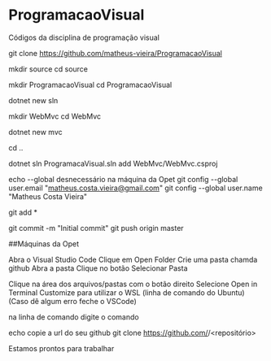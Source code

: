 # ProgramacaoVisual

Códigos da disciplina de programação visual

git clone https://github.com/matheus-vieira/ProgramacaoVisual

mkdir source
cd source

mkdir ProgramacaoVisual
cd ProgramacaoVisual

dotnet new sln

mkdir WebMvc
cd WebMvc

dotnet new mvc

cd ..

dotnet sln ProgramacaVisual.sln add WebMvc/WebMvc.csproj


echo --global desnecessário na máquina da Opet
git config --global user.email "matheus.costa.vieira@gmail.com"
git config --global user.name "Matheus Costa Vieira"

git add *

git commit -m "Initial commit"
git push origin master

##Máquinas da Opet

Abra o Visual Studio Code Clique em Open Folder Crie uma pasta chamda github Abra a pasta Clique no botão Selecionar Pasta

Clique na área dos arquivos/pastas com o botão direito Selecione Open in Terminal Customize para utilizar o WSL (linha de comando do Ubuntu) (Caso dê algum erro feche o VSCode)

na linha de comando digite o comando

echo copie a url do seu github
git clone https://github.com/<username>/<repositório>

Estamos prontos para trabalhar
